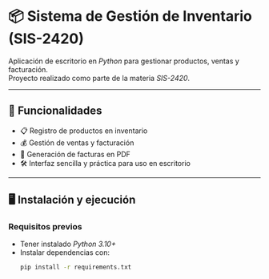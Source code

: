 # 📦 Sistema de Gestión de Inventario (SIS-2420)

Aplicación de escritorio en *Python* para gestionar productos, ventas y facturación.  
Proyecto realizado como parte de la materia *SIS-2420*.

---

## 🚀 Funcionalidades
- 📋 Registro de productos en inventario  
- 💰 Gestión de ventas y facturación  
- 🧾 Generación de facturas en PDF  
- 🛠 Interfaz sencilla y práctica para uso en escritorio  

---

## 🖥 Instalación y ejecución

### Requisitos previos
- Tener instalado *Python 3.10+*
- Instalar dependencias con:
  ```bash
  pip install -r requirements.txt
